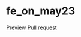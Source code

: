 # fe_on_may23
[Preview](https://github.com/maksymPtashnyk/fe_on_may23/)
[Pull request](https://github.com/maksymPtashnyk/fe_on_may23/pull/1)